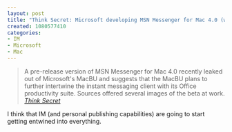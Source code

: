 ```yaml
--- 
layout: post
title: "Think Secret: Microsoft developing MSN Messenger for Mac 4.0 (with images)"
created: 1080577410
categories: 
- IM
- Microsoft
- Mac
---
```

<blockquote>
A pre-release version of MSN Messenger for Mac 4.0 recently leaked out of Microsoft's MacBU and suggests that the MacBU plans to further intertwine the instant messaging client with its Office productivity suite. Sources offered several images of the beta at work. <cite><a href="http://www.thinksecret.com/news/msnmessenger4.html">Think Secret</a></cite>
</blockquote>

<p>I think that IM (and personal publishing capabilities) are going to start getting entwined into everything.</p>

